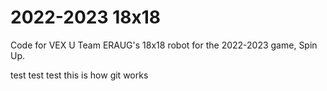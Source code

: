 # 2022-2023 18x18

Code for VEX U Team ERAUG's 18x18 robot for the 2022-2023 game, Spin Up.


test test test this is how git works
